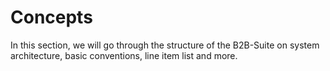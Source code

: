 # Concepts

In this section, we will go through the structure of the B2B-Suite on system architecture, basic conventions, line item list and more.
